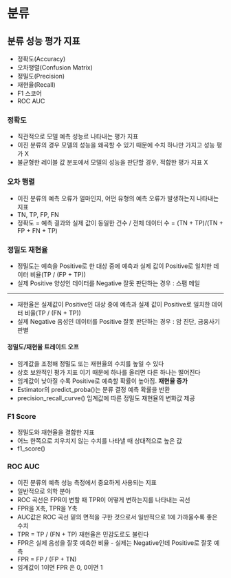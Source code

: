 # 분류

## 분류 성능  평가 지표
- 정확도(Accuracy)
- 오차행렬(Confusion Matrix)
- 정밀도(Precision)
- 재현율(Recall)
- F1 스코어
- ROC AUC

### 정확도
- 직관적으로 모델 예측 성능르 나타내는 평가 지표
- 이진 분류의 경우 모델의 성능을 왜곡할 수 있기 때문에 수치 하나만 가지고 성능 평가 X
- 불균형한 레이블 값 분포에서 모델의 성능을 판단할 경우, 적합한 평가 지표 X


### 오차 행렬
- 이진 분류의 예측 오류가 얼마인지, 어떤 유형의 예측 오류가 발생하는지 나타내는 지표
- TN, TP, FP, FN
- 정확도 = 예측 결과와 실제 값이 동일한 건수 / 전체 데이터 수 = (TN + TP)/(TN + FP + FN + TP)

### 정밀도 재현율
- 정밀도는 예측을 Positive로 한 대상 중에 예측과 실제 값이 Positive로 일치한 데이터 비율(TP / (FP + TP))
- 실제 Positive 양성인 데이터를 Negative 잘못 판단하는 경우 : 스팸 메일
----
- 재현율은 실제값이 Positive인 대상 중에 예측과 실제 값이 Positive로 일치한 데이터 비율(TP / (FN + TP))
- 실제 Negative 음성인 데이터를 Positive 잘못 판단하는 경우 : 암 진단, 금융사기 판별
#### **정밀도/재현율 트레이드 오프**
- 임계값을 조정해 정밀도 또는 재현율의 수치를 높일 수 있다
- 상호 보완적인 평가 지표 이기 때문에 하나를 올리면 다른 하나는 떨어진다
- 임계값이 낮아질 수록 Positive로 예측할 확률이 높아짐. **재현율 증가**
- Estimator의 predict_proba()는 분류 결정 예측 확률을 반환
- precision_recall_curve() 임계값에 따른 정밀도 재현율의 변화값 제공

### F1 Score
- 정밀도와 재현율을 결합한 지표
- 어느 한쪽으로 치우치지 않는 수치를 나타낼 때 상대적으로 높은 값
- f1_score()

### ROC AUC
- 이진 분류의 예측 성능 측정에서 중요하게 사용되는 지표
- 일반적으로 의학 분야
- ROC 곡선은 FPR이 변할 때 TPR이 어떻게 변하는지를 나타내는 곡선
- FPR을 X축, TPR을 Y축
- AUC값은 ROC 곡선 밑의 면적을 구한 것으로서 일반적으로 1에 가까울수록 좋은 수치
- TPR = TP / (FN + TP) 재현율은 민감도로도 불린다
- FPR은 실제 음성을 잘못 예측한 비율 - 실제는 Negative인데 Positive로 잘못 예측
- FPR = FP / (FP + TN)
- 임계값이 1이면 FPR 은 0, 0이면 1